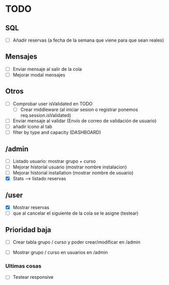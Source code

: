 # TODO

## SQL
- [ ] Añadir reservas (a fecha de la semana que viene para que sean reales)

## Mensajes
- [ ] Enviar mensaje al salir de la cola
- [ ] Mejorar modal mensajes

## Otros
- [ ] Comprobar user isValidated en TODO
    - [ ] Crear middleware (al iniciar sesion o registrar ponemos req.session.isValidated)
- [ ] Enviar mensaje al validar (Envío de correo de validación de usuario)
- [ ] añadir icono al tab
- [ ] filter by type and capacity (DASHBOARD)

## /admin
- [ ] Listado usuario: mostrar grupo + curso
- [ ] Mejorar historial usuario (mostrar nombre instalacion)
- [ ] Mejorar historial installation (mostrar nombre de usuario)
- [X] Stats --> listado reservas

## /user
- [X] Mostrar reservas
- [ ] que al cancelar el siguiente de la cola se le asigne (testear)

## Prioridad baja
- [ ] Crear tabla grupo / curso y poder crear/modificar en /admin
- [ ] Mostrar grupo / curso en usuarios en /admin


### Ultimas cosas
- [ ] Testear responsive